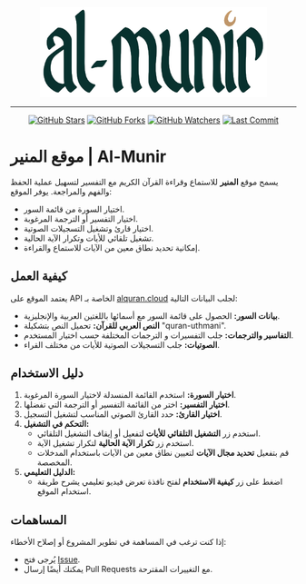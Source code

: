 <p align="center">
  <a href="https://almunir.site" target="_blank">
    <img src="./assets/imgs/Al-Munir-ORG.png" alt="Logo" width="400">
  </a>
</p>
<hr/>
<p align="center">
  <a href="https://github.com/zedsalim/Al-Munir/stargazers"><img src="https://img.shields.io/github/stars/zedsalim/Al-Munir?style=social" alt="GitHub Stars"></a>
  <a href="https://github.com/zedsalim/Al-Munir/network/members"><img src="https://img.shields.io/github/forks/zedsalim/Al-Munir?style=social" alt="GitHub Forks"></a>
  <a href="https://github.com/zedsalim/Al-Munir/watchers"><img src="https://img.shields.io/github/watchers/zedsalim/Al-Munir?style=social" alt="GitHub Watchers"></a>
  <a href="https://github.com/zedsalim/Al-Munir"><img src="https://img.shields.io/github/last-commit/zedsalim/Al-Munir" alt="Last Commit"></a>
</p>

# موقع المنير | Al-Munir

يسمح موقع **المنير** للاستماع وقراءة القرآن الكريم مع التفسير لتسهيل عملية الحفظ والفهم والمراجعة. يوفر الموقع:

- اختيار السورة من قائمة السور.
- اختيار التفسير أو الترجمة المرغوبة.
- اختيار قارئ وتشغيل التسجيلات الصوتية.
- تشغيل تلقائي للأيات وتكرار الآية الحالية.
- إمكانية تحديد نطاق معين من الآيات للاستماع والقراءة.

## كيفية العمل

يعتمد الموقع على API الخاصة بـ [alquran.cloud](https://alquran.cloud) لجلب البيانات التالية:

- **بيانات السور:** الحصول على قائمة السور مع أسمائها باللغتين العربية والإنجليزية.
- **النص العربي للقرآن:** تحميل النص بتشكيلة "quran-uthmani".
- **التفاسير والترجمات:** جلب التفسيرات و الترجمات المختلفة حسب اختيار المستخدم.
- **الصوتيات:** جلب التسجيلات الصوتية للأيات من مختلف القراء.

## دليل الاستخدام

1. **اختيار السورة:** استخدم القائمة المنسدلة لاختيار السورة المرغوبة.
2. **اختيار التفسير:** اختر من القائمة التفسير أو الترجمة التي تفضلها.
3. **اختيار القارئ:** حدد القارئ الصوتي المناسب لتشغيل التسجيل.
4. **التحكم في التشغيل:**
   - استخدم زر **التشغيل التلقائي للأيات** لتفعيل أو إيقاف التشغيل التلقائي.
   - استخدم زر **تكرار الآية الحالية** لتكرار تشغيل الآية.
   - قم بتفعيل **تحديد مجال الآيات** لتعيين نطاق معين من الآيات باستخدام المدخلات المخصصة.
5. **الدليل التعليمي:**
   - اضغط على زر **كيفية الاستخدام** لفتح نافذة تعرض فيديو تعليمي يشرح طريقة استخدام الموقع.

## المساهمات

إذا كنت ترغب في المساهمة في تطوير المشروع أو إصلاح الأخطاء:

- يُرجى فتح [Issue](https://github.com/zedsalim/Al-Munir/issues).
- يمكنك أيضًا إرسال Pull Requests مع التغييرات المقترحة.

